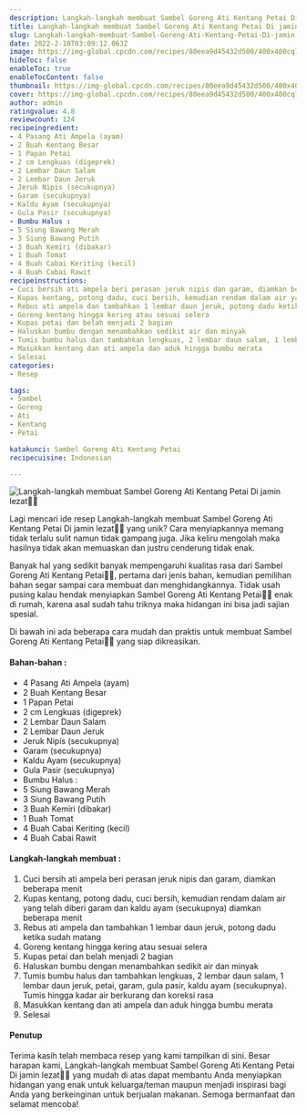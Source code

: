 ```yaml
---
description: Langkah-langkah membuat Sambel Goreng Ati Kentang Petai Di jamin lezat"
title: Langkah-langkah membuat Sambel Goreng Ati Kentang Petai Di jamin lezat
slug: Langkah-langkah-membuat-Sambel-Goreng-Ati-Kentang-Petai-Di-jamin-lezat
date: 2022-2-10T03:09:12.063Z
image: https://img-global.cpcdn.com/recipes/80eea9d45432d500/400x400cq70/photo.jpg
hideToc: false
enableToc: true
enableTocContent: false
thumbnail: https://img-global.cpcdn.com/recipes/80eea9d45432d500/400x400cq70/photo.jpg
cover: https://img-global.cpcdn.com/recipes/80eea9d45432d500/400x400cq70/photo.jpg
author: admin
ratingvalue: 4.8
reviewcount: 124
recipeingredient:
- 4 Pasang Ati Ampela (ayam)
- 2 Buah Kentang Besar
- 1 Papan Petai
- 2 cm Lengkuas (digeprek)
- 2 Lembar Daun Salam
- 2 Lembar Daun Jeruk
- Jeruk Nipis (secukupnya)
- Garam (secukupnya)
- Kaldu Ayam (secukupnya)
- Gula Pasir (secukupnya)
- Bumbu Halus :
- 5 Siung Bawang Merah
- 3 Siung Bawang Putih
- 3 Buah Kemiri (dibakar)
- 1 Buah Tomat
- 4 Buah Cabai Keriting (kecil)
- 4 Buah Cabai Rawit
recipeinstructions:
- Cuci bersih ati ampela beri perasan jeruk nipis dan garam, diamkan beberapa menit
- Kupas kentang, potong dadu, cuci bersih, kemudian rendam dalam air yang telah diberi garam dan kaldu ayam (secukupnya) diamkan beberapa menit
- Rebus ati ampela dan tambahkan 1 lembar daun jeruk, potong dadu ketika sudah matang
- Goreng kentang hingga kering atau sesuai selera
- Kupas petai dan belah menjadi 2 bagian
- Haluskan bumbu dengan menambahkan sedikit air dan minyak
- Tumis bumbu halus dan tambahkan lengkuas, 2 lembar daun salam, 1 lembar daun jeruk, petai, garam, gula pasir, kaldu ayam (secukupnya). Tumis hingga kadar air berkurang dan koreksi rasa
- Masukkan kentang dan ati ampela dan aduk hingga bumbu merata
- Selesai
categories:
- Resep

tags:
- Sambel
- Goreng
- Ati
- Kentang
- Petai

katakunci: Sambel Goreng Ati Kentang Petai
recipecuisine: Indonesian

---
```


![Langkah-langkah membuat Sambel Goreng Ati Kentang Petai Di jamin lezat👩‍🍳](https://img-global.cpcdn.com/recipes/80eea9d45432d500/400x400cq70/photo.jpg)

Lagi mencari ide resep Langkah-langkah membuat Sambel Goreng Ati Kentang Petai Di jamin lezat👩‍🍳 yang unik? Cara menyiapkannya memang tidak terlalu sulit namun tidak gampang juga. Jika keliru mengolah maka hasilnya tidak akan memuaskan dan justru cenderung tidak enak.

Banyak hal yang sedikit banyak mempengaruhi kualitas rasa dari Sambel Goreng Ati Kentang Petai👩‍🍳, pertama dari jenis bahan, kemudian pemilihan bahan segar sampai cara membuat dan menghidangkannya. Tidak usah pusing kalau hendak menyiapkan Sambel Goreng Ati Kentang Petai👩‍🍳 enak di rumah, karena asal sudah tahu triknya maka hidangan ini bisa jadi sajian spesial.

Di bawah ini ada beberapa cara mudah dan praktis untuk membuat Sambel Goreng Ati Kentang Petai👩‍🍳 yang siap dikreasikan.

<!--inarticleads1-->

#### Bahan-bahan :

- 4 Pasang Ati Ampela (ayam)
- 2 Buah Kentang Besar
- 1 Papan Petai
- 2 cm Lengkuas (digeprek)
- 2 Lembar Daun Salam
- 2 Lembar Daun Jeruk
- Jeruk Nipis (secukupnya)
- Garam (secukupnya)
- Kaldu Ayam (secukupnya)
- Gula Pasir (secukupnya)
- Bumbu Halus :
- 5 Siung Bawang Merah
- 3 Siung Bawang Putih
- 3 Buah Kemiri (dibakar)
- 1 Buah Tomat
- 4 Buah Cabai Keriting (kecil)
- 4 Buah Cabai Rawit

<!--inarticleads2-->

#### Langkah-langkah membuat :

1. Cuci bersih ati ampela beri perasan jeruk nipis dan garam, diamkan beberapa menit
1. Kupas kentang, potong dadu, cuci bersih, kemudian rendam dalam air yang telah diberi garam dan kaldu ayam (secukupnya) diamkan beberapa menit
1. Rebus ati ampela dan tambahkan 1 lembar daun jeruk, potong dadu ketika sudah matang
1. Goreng kentang hingga kering atau sesuai selera
1. Kupas petai dan belah menjadi 2 bagian
1. Haluskan bumbu dengan menambahkan sedikit air dan minyak
1. Tumis bumbu halus dan tambahkan lengkuas, 2 lembar daun salam, 1 lembar daun jeruk, petai, garam, gula pasir, kaldu ayam (secukupnya). Tumis hingga kadar air berkurang dan koreksi rasa
1. Masukkan kentang dan ati ampela dan aduk hingga bumbu merata
1. Selesai

#### Penutup

Terima kasih telah membaca resep yang kami tampilkan di sini. Besar harapan kami, Langkah-langkah membuat Sambel Goreng Ati Kentang Petai Di jamin lezat👩‍🍳 yang mudah di atas dapat membantu Anda menyiapkan hidangan yang enak untuk keluarga/teman maupun menjadi inspirasi bagi Anda yang berkeinginan untuk berjualan makanan. Semoga bermanfaat dan selamat mencoba!